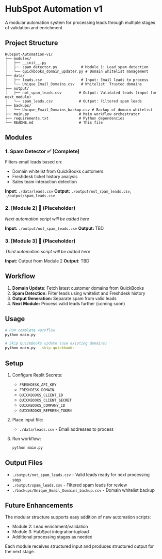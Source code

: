 
# HubSpot Automation v1

A modular automation system for processing leads through multiple stages of validation and enrichment.

## Project Structure

```
Hubspot-Automation-v1/
├── modules/
│   ├── __init__.py
│   ├── spam_detector.py           # Module 1: Lead spam detection
│   └── quickbooks_domain_updater.py # Domain whitelist management
├── data/
│   ├── leads.csv                  # Input: Email leads to process
│   └── Unique_Email_Domains.csv   # Whitelist: Trusted domains
├── output/
│   ├── not_spam_leads.csv        # Output: Validated leads (input for next module)
│   └── spam_leads.csv            # Output: Filtered spam leads
├── backups/
│   └── Unique_Email_Domains_backup.csv # Backup of domain whitelist
├── main.py                       # Main workflow orchestrator
├── requirements.txt              # Python dependencies
└── README.md                     # This file
```

## Modules

### 1. Spam Detector ✅ (Complete)
Filters email leads based on:
- Domain whitelist from QuickBooks customers
- Freshdesk ticket history analysis
- Sales team interaction detection

**Input:** `./data/leads.csv`
**Output:** `./output/not_spam_leads.csv`, `./output/spam_leads.csv`

### 2. [Module 2] 🚧 (Placeholder)
*Next automation script will be added here*

**Input:** `./output/not_spam_leads.csv`
**Output:** TBD

### 3. [Module 3] 🚧 (Placeholder)
*Third automation script will be added here*

**Input:** Output from Module 2
**Output:** TBD

## Workflow

1. **Domain Update:** Fetch latest customer domains from QuickBooks
2. **Spam Detection:** Filter leads using whitelist and Freshdesk history
3. **Output Generation:** Separate spam from valid leads
4. **Next Module:** Process valid leads further (coming soon)

## Usage

```bash
# Run complete workflow
python main.py

# Skip QuickBooks update (use existing domains)
python main.py --skip-quickbooks
```

## Setup

1. Configure Replit Secrets:
   - `FRESHDESK_API_KEY`
   - `FRESHDESK_DOMAIN`
   - `QUICKBOOKS_CLIENT_ID`
   - `QUICKBOOKS_CLIENT_SECRET`
   - `QUICKBOOKS_COMPANY_ID`
   - `QUICKBOOKS_REFRESH_TOKEN`

2. Place input file:
   - `./data/leads.csv` - Email addresses to process

3. Run workflow:
   ```bash
   python main.py
   ```

## Output Files

- `./output/not_spam_leads.csv` - Valid leads ready for next processing step
- `./output/spam_leads.csv` - Filtered spam leads for review
- `./backups/Unique_Email_Domains_backup.csv` - Domain whitelist backup

## Future Enhancements

The modular structure supports easy addition of new automation scripts:
- Module 2: Lead enrichment/validation
- Module 3: HubSpot integration/upload
- Additional processing stages as needed

Each module receives structured input and produces structured output for the next stage.
